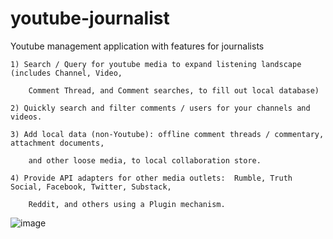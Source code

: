 # youtube-journalist
Youtube management application with features for journalists

    1) Search / Query for youtube media to expand listening landscape (includes Channel, Video,

        Comment Thread, and Comment searches, to fill out local database)

    2) Quickly search and filter comments / users for your channels and videos.

    3) Add local data (non-Youtube): offline comment threads / commentary, attachment documents,

        and other loose media, to local collaboration store.

    4) Provide API adapters for other media outlets:  Rumble, Truth Social, Facebook, Twitter, Substack,

        Reddit, and others using a Plugin mechanism.
        
![image](https://github.com/user-attachments/assets/08b73c21-e1df-40e7-a67c-3e7d0f6f9a94)
